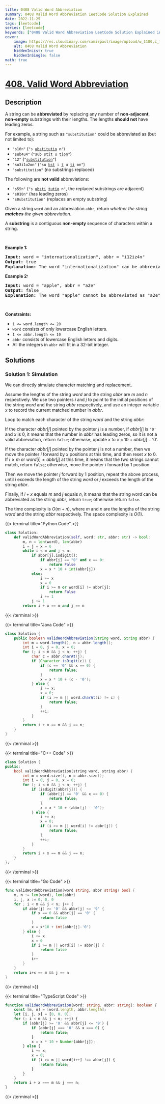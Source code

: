 ```yaml
---
title: 0408 Valid Word Abbreviation
summary: 0408 Valid Word Abbreviation LeetCode Solution Explained
date: 2022-11-25
tags: [leetcode]
series: [leetcode]
keywords: ["0408 Valid Word Abbreviation LeetCode Solution Explained in all languages", "0408 Valid Word Abbreviation", "LeetCode", "leetcode solution in Python3 C++ Java Go PHP Ruby Swift TypeScript Rust C# JavaScript C", "GeeksforGeeks", "InterviewBit", "Coding Ninjas", "HackerRank", "HackerEarth", "CodeChef", "TopCoder", "AlgoExpert", "freeCodeCamp", "Codeforces", "GitHub", "AtCoder", "Samir Paul"]
cover:
    image: https://res.cloudinary.com/samirpaul/image/upload/w_1100,c_fit,co_rgb:FFFFFF,l_text:Arial_75_bold:0408 Valid Word Abbreviation - Solution Explained/problem-solving.webp
    alt: 0408 Valid Word Abbreviation
    hiddenInList: true
    hiddenInSingle: false
math: true
---
```



# [408. Valid Word Abbreviation](https://leetcode.com/problems/valid-word-abbreviation)


## Description

<p>A string can be <strong>abbreviated</strong> by replacing any number of <strong>non-adjacent</strong>, <strong>non-empty</strong> substrings with their lengths. The lengths <strong>should not</strong> have leading zeros.</p>

<p>For example, a string such as <code>&quot;substitution&quot;</code> could be abbreviated as (but not limited to):</p>

<ul>
	<li><code>&quot;s10n&quot;</code> (<code>&quot;s <u>ubstitutio</u> n&quot;</code>)</li>
	<li><code>&quot;sub4u4&quot;</code> (<code>&quot;sub <u>stit</u> u <u>tion</u>&quot;</code>)</li>
	<li><code>&quot;12&quot;</code> (<code>&quot;<u>substitution</u>&quot;</code>)</li>
	<li><code>&quot;su3i1u2on&quot;</code> (<code>&quot;su <u>bst</u> i <u>t</u> u <u>ti</u> on&quot;</code>)</li>
	<li><code>&quot;substitution&quot;</code> (no substrings replaced)</li>
</ul>

<p>The following are <strong>not valid</strong> abbreviations:</p>

<ul>
	<li><code>&quot;s55n&quot;</code> (<code>&quot;s <u>ubsti</u> <u>tutio</u> n&quot;</code>, the replaced substrings are adjacent)</li>
	<li><code>&quot;s010n&quot;</code> (has leading zeros)</li>
	<li><code>&quot;s0ubstitution&quot;</code> (replaces an empty substring)</li>
</ul>

<p>Given a string <code>word</code> and an abbreviation <code>abbr</code>, return <em>whether the string <strong>matches</strong> the given abbreviation</em>.</p>

<p>A <strong>substring</strong> is a contiguous <strong>non-empty</strong> sequence of characters within a string.</p>

<p>&nbsp;</p>
<p><strong class="example">Example 1:</strong></p>

<pre>
<strong>Input:</strong> word = &quot;internationalization&quot;, abbr = &quot;i12iz4n&quot;
<strong>Output:</strong> true
<strong>Explanation:</strong> The word &quot;internationalization&quot; can be abbreviated as &quot;i12iz4n&quot; (&quot;i <u>nternational</u> iz <u>atio</u> n&quot;).
</pre>

<p><strong class="example">Example 2:</strong></p>

<pre>
<strong>Input:</strong> word = &quot;apple&quot;, abbr = &quot;a2e&quot;
<strong>Output:</strong> false
<strong>Explanation:</strong> The word &quot;apple&quot; cannot be abbreviated as &quot;a2e&quot;.
</pre>

<p>&nbsp;</p>
<p><strong>Constraints:</strong></p>

<ul>
	<li><code>1 &lt;= word.length &lt;= 20</code></li>
	<li><code>word</code> consists of only lowercase English letters.</li>
	<li><code>1 &lt;= abbr.length &lt;= 10</code></li>
	<li><code>abbr</code> consists of lowercase English letters and digits.</li>
	<li>All the integers in <code>abbr</code> will fit in a 32-bit integer.</li>
</ul>

## Solutions

### Solution 1: Simulation

We can directly simulate character matching and replacement.

Assume the lengths of the string $word$ and the string $abbr$ are $m$ and $n$ respectively. We use two pointers $i$ and $j$ to point to the initial positions of the string $word$ and the string $abbr$ respectively, and use an integer variable $x$ to record the current matched number in $abbr$.

Loop to match each character of the string $word$ and the string $abbr$:

If the character $abbr[j]$ pointed by the pointer $j$ is a number, if $abbr[j]$ is `'0'` and $x$ is $0$, it means that the number in $abbr$ has leading zeros, so it is not a valid abbreviation, return `false`; otherwise, update $x$ to $x \times 10 + abbr[j] - '0'$.

If the character $abbr[j]$ pointed by the pointer $j$ is not a number, then we move the pointer $i$ forward by $x$ positions at this time, and then reset $x$ to $0$. If $i \geq m$ or $word[i] \neq abbr[j]$ at this time, it means that the two strings cannot match, return `false`; otherwise, move the pointer $i$ forward by $1$ position.

Then we move the pointer $j$ forward by $1$ position, repeat the above process, until $i$ exceeds the length of the string $word$ or $j$ exceeds the length of the string $abbr$.

Finally, if $i + x$ equals $m$ and $j$ equals $n$, it means that the string $word$ can be abbreviated as the string $abbr$, return `true`; otherwise return `false`.

The time complexity is $O(m + n)$, where $m$ and $n$ are the lengths of the string $word$ and the string $abbr$ respectively. The space complexity is $O(1)$.

<!-- tabs:start -->

{{< terminal title="Python Code" >}}
```python
class Solution:
    def validWordAbbreviation(self, word: str, abbr: str) -> bool:
        m, n = len(word), len(abbr)
        i = j = x = 0
        while i < m and j < n:
            if abbr[j].isdigit():
                if abbr[j] == "0" and x == 0:
                    return False
                x = x * 10 + int(abbr[j])
            else:
                i += x
                x = 0
                if i >= m or word[i] != abbr[j]:
                    return False
                i += 1
            j += 1
        return i + x == m and j == n
```
{{< /terminal >}}

{{< terminal title="Java Code" >}}
```java
class Solution {
    public boolean validWordAbbreviation(String word, String abbr) {
        int m = word.length(), n = abbr.length();
        int i = 0, j = 0, x = 0;
        for (; i < m && j < n; ++j) {
            char c = abbr.charAt(j);
            if (Character.isDigit(c)) {
                if (c == '0' && x == 0) {
                    return false;
                }
                x = x * 10 + (c - '0');
            } else {
                i += x;
                x = 0;
                if (i >= m || word.charAt(i) != c) {
                    return false;
                }
                ++i;
            }
        }
        return i + x == m && j == n;
    }
}
```
{{< /terminal >}}

{{< terminal title="C++ Code" >}}
```cpp
class Solution {
public:
    bool validWordAbbreviation(string word, string abbr) {
        int m = word.size(), n = abbr.size();
        int i = 0, j = 0, x = 0;
        for (; i < m && j < n; ++j) {
            if (isdigit(abbr[j])) {
                if (abbr[j] == '0' && x == 0) {
                    return false;
                }
                x = x * 10 + (abbr[j] - '0');
            } else {
                i += x;
                x = 0;
                if (i >= m || word[i] != abbr[j]) {
                    return false;
                }
                ++i;
            }
        }
        return i + x == m && j == n;
    }
};
```
{{< /terminal >}}

{{< terminal title="Go Code" >}}
```go
func validWordAbbreviation(word string, abbr string) bool {
	m, n := len(word), len(abbr)
	i, j, x := 0, 0, 0
	for ; i < m && j < n; j++ {
		if abbr[j] >= '0' && abbr[j] <= '9' {
			if x == 0 && abbr[j] == '0' {
				return false
			}
			x = x*10 + int(abbr[j]-'0')
		} else {
			i += x
			x = 0
			if i >= m || word[i] != abbr[j] {
				return false
			}
			i++
		}
	}
	return i+x == m && j == n
}
```
{{< /terminal >}}

{{< terminal title="TypeScript Code" >}}
```ts
function validWordAbbreviation(word: string, abbr: string): boolean {
    const [m, n] = [word.length, abbr.length];
    let [i, j, x] = [0, 0, 0];
    for (; i < m && j < n; ++j) {
        if (abbr[j] >= '0' && abbr[j] <= '9') {
            if (abbr[j] === '0' && x === 0) {
                return false;
            }
            x = x * 10 + Number(abbr[j]);
        } else {
            i += x;
            x = 0;
            if (i >= m || word[i++] !== abbr[j]) {
                return false;
            }
        }
    }
    return i + x === m && j === n;
}
```
{{< /terminal >}}

<!-- tabs:end -->

<!-- end -->
